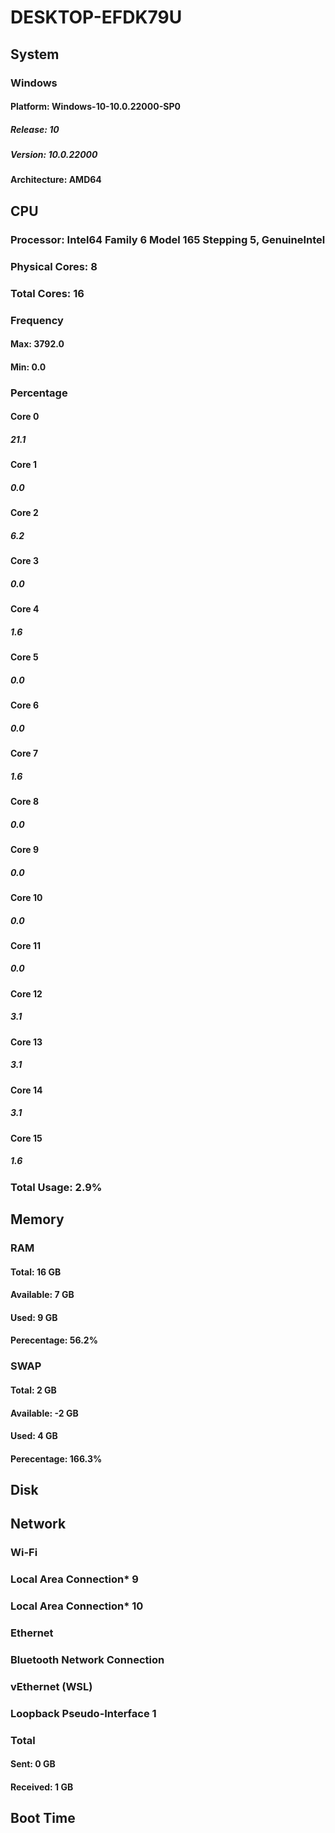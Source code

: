 # DESKTOP-EFDK79U
## System
### Windows
#### Platform: Windows-10-10.0.22000-SP0
##### Release: 10
##### Version: 10.0.22000
#### Architecture: AMD64
## CPU
### Processor: Intel64 Family 6 Model 165 Stepping 5, GenuineIntel
### Physical Cores: 8
### Total Cores: 16
### Frequency
#### Max: 3792.0
#### Min: 0.0
### Percentage
#### Core 0
##### 21.1
#### Core 1
##### 0.0
#### Core 2
##### 6.2
#### Core 3
##### 0.0
#### Core 4
##### 1.6
#### Core 5
##### 0.0
#### Core 6
##### 0.0
#### Core 7
##### 1.6
#### Core 8
##### 0.0
#### Core 9
##### 0.0
#### Core 10
##### 0.0
#### Core 11
##### 0.0
#### Core 12
##### 3.1
#### Core 13
##### 3.1
#### Core 14
##### 3.1
#### Core 15
##### 1.6
### Total Usage: 2.9%
## Memory
### RAM 
#### Total: 16 GB
#### Available: 7 GB
#### Used: 9 GB
#### Perecentage: 56.2%
### SWAP
#### Total: 2 GB
#### Available: -2 GB
#### Used: 4 GB
#### Perecentage: 166.3%
## Disk
## Network
###  Wi-Fi
###  Local Area Connection* 9
###  Local Area Connection* 10
###  Ethernet
###  Bluetooth Network Connection
###  vEthernet (WSL)
###  Loopback Pseudo-Interface 1
### Total
#### Sent: 0 GB
#### Received: 1 GB
## Boot Time